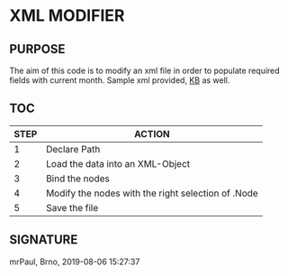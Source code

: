 # XML MODIFIER

## PURPOSE
The aim of this code is to modify an xml file in order to populate required fields with current month. Sample xml provided, [KB](ps_xml_modifier.md) as well.


## TOC

STEP | ACTION
-----|---------------------------------------------------
1    | Declare Path
2    | Load the data into an XML-Object
3    | Bind the nodes
4    | Modify the nodes with the right selection of .Node
5    | Save the file


## SIGNATURE 
mrPaul, Brno, 2019-08-06 15:27:37